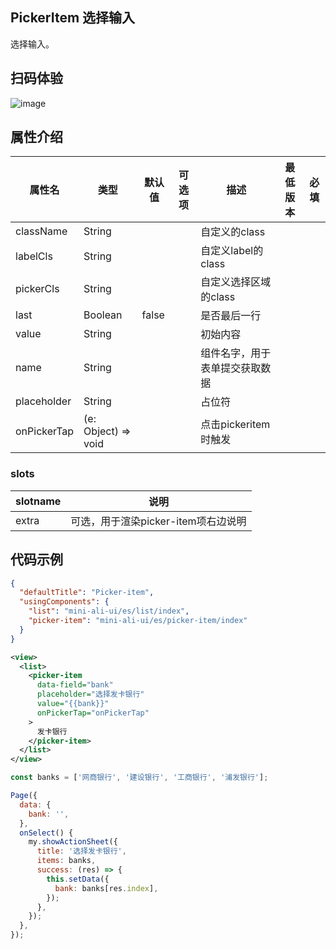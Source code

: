 ## PickerItem 选择输入

选择输入。

## 扫码体验

![image](http://mdn.alipayobjects.com/afts/img/A*XwVVT66kNG0AAAAAAAAAAABkAa8wAA/original?bz=openpt_doc&t=p9aFDx4PxuycTqU6HHzUNAAAAABkMK8AAAAA)

## 属性介绍

| 属性名 | 类型 | 默认值 | 可选项 | 描述 | 最低版本 | 必填 |
| --- | --- | --- | --- | --- | --- | --- |
| className | String |  |  | 自定义的class |  |  |
| labelCls | String |  |  | 自定义label的class |  |  |
| pickerCls | String |  |  | 自定义选择区域的class |  |  |
| last | Boolean | false |  | 是否最后一行 |  |  |
| value | String |  |  | 初始内容 |  |  |
| name | String |  |  | 组件名字，用于表单提交获取数据 |  |  |
| placeholder | String |  |  | 占位符 |  |  |
| onPickerTap | (e: Object) => void |  |  | 点击pickeritem时触发 |  |  |

### slots

| slotname | 说明 |
| ---- | ---- |
| extra | 可选，用于渲染picker-item项右边说明 |

## 代码示例

```json
{
  "defaultTitle": "Picker-item",
  "usingComponents": {
    "list": "mini-ali-ui/es/list/index",
    "picker-item": "mini-ali-ui/es/picker-item/index"
  }
}
```

```xml
<view>
  <list>
    <picker-item
      data-field="bank"
      placeholder="选择发卡银行"
      value="{{bank}}"
      onPickerTap="onPickerTap"
    >
      发卡银行
    </picker-item>
  </list>
</view>
```

```javascript
const banks = ['网商银行', '建设银行', '工商银行', '浦发银行'];

Page({
  data: {
    bank: '',
  },
  onSelect() {
    my.showActionSheet({
      title: '选择发卡银行',
      items: banks,
      success: (res) => {
        this.setData({
          bank: banks[res.index],
        });
      },
    });
  },
});
```